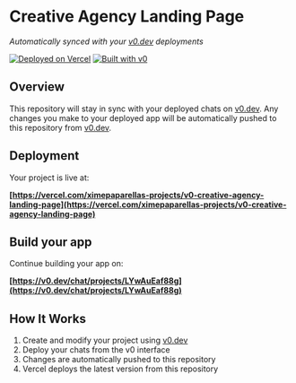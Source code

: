 # Creative Agency Landing Page

*Automatically synced with your [v0.dev](https://v0.dev) deployments*

[![Deployed on Vercel](https://img.shields.io/badge/Deployed%20on-Vercel-black?style=for-the-badge&logo=vercel)](https://vercel.com/ximepaparellas-projects/v0-creative-agency-landing-page)
[![Built with v0](https://img.shields.io/badge/Built%20with-v0.dev-black?style=for-the-badge)](https://v0.dev/chat/projects/LYwAuEaf88g)

## Overview

This repository will stay in sync with your deployed chats on [v0.dev](https://v0.dev).
Any changes you make to your deployed app will be automatically pushed to this repository from [v0.dev](https://v0.dev).

## Deployment

Your project is live at:

**[https://vercel.com/ximepaparellas-projects/v0-creative-agency-landing-page](https://vercel.com/ximepaparellas-projects/v0-creative-agency-landing-page)**

## Build your app

Continue building your app on:

**[https://v0.dev/chat/projects/LYwAuEaf88g](https://v0.dev/chat/projects/LYwAuEaf88g)**

## How It Works

1. Create and modify your project using [v0.dev](https://v0.dev)
2. Deploy your chats from the v0 interface
3. Changes are automatically pushed to this repository
4. Vercel deploys the latest version from this repository